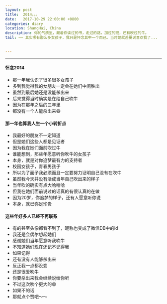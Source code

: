 ```yaml
---
layout: post
title:  2014。。。
date:   2017-10-29 22:00:00 +0800
categories: diary
location: ShangHai, China
description: 你的气质里，藏着你读过的书，走过的路，加过的班，还有吹过的牛。
tail: —— 其实哪有那么多女孩子，我只是怀念其中一个而已。当时她就差要说喜欢我了...
      

---
```

---

#### 怀念2014
* 那一年我认识了很多很多女孩子
* 多到我觉得我的女朋友一定会在她们中间胜出
* 虽然到最后她还是没能杀出来
* 后来觉得当时确实是在给自己吹牛
* 因为在那年之后的三年里
* 都没有一个人能杀出来😄



#### 那一年也算我人生一个小转折点
* 我最好的朋友不一定知道
* 但是她们这些人都是见证者
* 因为我在她们面前吹过牛
* 谁能想到，那些年愿意听你吹牛的女孩子
* 本身，就是对你追梦最有力的支持者
* 校园女孩子，青春男孩子
* 所以为了面子我必须而且一定要努力证明自己没有在吹牛
* 虽然我今天并没有活成当年自己吹出来的样子
* 当年吹的确实有点大哈哈哈
* 但我在她们面前说过的话真的有很认真的在做
* 因为20岁，你追梦的样子，还有人愿意听你说
* 本身，就已弥足珍贵


#### 这些年好多人已经不再联系
* 有的甚至头像都看不到了，昵称也变成了微信DB中的id
* 我还是会偶尔想起她们
* 感谢她们当年愿意听我吹牛
* 不知道她们现在还记不记得我
* 如果记得
* 还有没有人能够杀出来
* 反正我一点都没变
* 还是很爱吹牛
* 你要杀出来我会继续说给你听
* 不过这次吹个更大的😄
* 如果不的话
* 那就点个赞吧～～